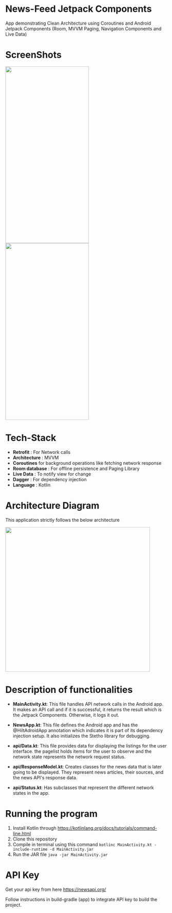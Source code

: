 # News-Feed Jetpack Components
App demonstrating Clean Architecture using Coroutines and Android Jetpack Components (Room, MVVM Paging, Navigation Components and Live Data)


# ScreenShots

<img src = "https://github.com/kanch231004/News-Feed/blob/master/screenshots/NewsList%20Page.jpg" width = 260 height = 550/> <img src = "https://github.com/kanch231004/News-Feed/blob/master/screenshots/News%20Detail%20Page.jpg" width = 260 height = 550/>

# Tech-Stack

* __Retrofit__ : For Network calls
* __Architecture__ : MVVM
* __Coroutines__ for background operations like fetching network response
* __Room database__ : For offline persistence and Paging Library
* __Live Data__ : To notify view for change
* __Dagger__ : For dependency injection
* __Language__ : Kotlin

# Architecture Diagram
This application strictly follows the below architecture 

<img src = "https://github.com/kanch231004/News-Feed/blob/master/screenshots/Architecture.png" width = 450 />

# Description of functionalities
* __MainActivity.kt__: This file handles API network calls in the Android app. It makes an API call and if it is successful, it returns the result which is the Jetpack Components. Otherwise, it logs it out. 

* __NewsApp.kt__: This file defines the Android app and has the @HiltAdroidApp annotation which indicates it is part of its dependency injection setup. It also initializes the Stetho library for debugging.

* __api/Data.kt__: This file provides data for displaying the listings for the user interface. the pagelist holds items for the user to observe and the network state represents the network request status.

* __api/ResponseModel.kt__: Creates classes for the news data that is later going to be displayed. They represent news articles, their sources, and the news API's response data.

* __api/Status.kt__: Has subclasses that represent the different network states in the app.

# Running the program
1. Install Kotlin through https://kotlinlang.org/docs/tutorials/command-line.html
2. Clone this repository
3. Compile in terminal using this command
`kotlinc MainActivity.kt -include-runtime -d MainActivity.jar`
4. Run the JAR file `java -jar MainActivity.jar`

# API Key
Get your api key from here https://newsapi.org/

Follow instructions in build-gradle (app) to integrate API key to build the project.

